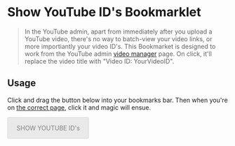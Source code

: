 Show YouTube ID's Bookmarklet
=========

>In the YouTube admin, apart from immediately after you upload a YouTube video, there's no way to batch-view your video links, or more importiantly your video ID's. This Bookmarket is designed to work from the YouTube admin [video manager] page.  On click, it'll replace the video title with "Video ID: YourVideoID". 



Usage
----

Click and drag the button below into your bookmarks bar. Then when you're on [the correct page], click it and magic will ensue.

<a href="" style="display:inline-block; padding: 15px 20px; background-color:rgba(0,0,0,.08); border: 1px solid rgba(0,0,0,.08); color:grey; text-decoration:none; border-radius: 3px;">SHOW YOUTUBE ID's</a>



[video manager]:https://www.youtube.com/my_videos
[the correct page]:https://www.youtube.com/my_videos


    